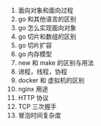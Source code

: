 1. 面向对象和面向过程
2. go 和其他语言的区别
3. go 怎么实现面向对象
4. go 切片和数组的区别
5. go 切片扩容
6. go 内存模型
7. new 和 make 的区别与用法
8. 进程，线程，协程
9. docker 和 虚拟机的区别
10. nginx 用途
11. HTTP 协议
12. TCP 三次握手
13. 冒泡时间复杂度